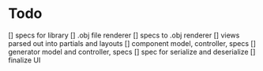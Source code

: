 Todo
====

[] specs for library
[] .obj file renderer
[] specs to .obj renderer
[] views parsed out into partials and layouts
[] component model, controller, specs
[] generator model and controller, specs
[] spec for serialize and deserialize
[] finalize UI
